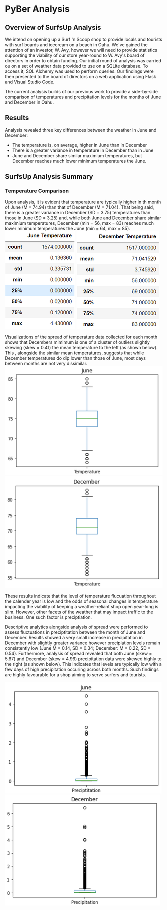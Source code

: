 # PyBer Analysis


## Overview of SurfsUp Analysis
We intend on opening up a Surf 'n Scoop shop to provide locals and tourists with surf boards and icecream on a beach in Oahu. We've gained the attention of an investor, W. Avy, however we will need to provide statistics supporting the viability of our store year-round to W. Avy's board of directors in order to obtain funding. 
Our initial round of analysis was carried ou on a set of weather data provided to use on a SQLite database. To access it, SQL Alchemy was used to perform queries. Our findings were then presented to the board of directors on a web application using Flask and Visual Studio Code. 

The current analysis builds of our previous work to provide a side-by-side comparison of temperatures and precipitation levels for the months of June and December in Oahu.

## Results
Analysis revealed three key differences between the weather in June and December:
- The temperature is, on average, higher in June than in December 
- There is a greater variance in temperature in December  than in June
- June and December share similar maximium temperatures, but December  reaches much lower minimum temperatures the June.

## SurfsUp Analysis Summary

### Temperature Comparison
Upon analysis, it is evident that temperature are typically higher in th month of June (M = 74.94)  than that of December (M = 71.04). That being said, there is a greater variance in December (SD = 3.75) temperatures than those in June (SD = 3.25) and, while both June and December share similar maximium temperatures, December (min = 56, max = 83) reaches much lower minimum temperatures the June (min = 64, max = 85). 
 ![June Temp](/Output/June_temp_describe.PNG)
 ![Dec Temp](/Output/Dec_temp_describe.PNG)
 
 Visualizations of the spread of temperature data collected for each month  shows that Decembers mimimum is one of a cluster of outliers slightly skewing (skew = 0.41) the mean temperature to the left (as shown below). This , alongside the similar mean temperatures, suggests that while December temperatures do dip lower than those of June, most days between months are not very dissimilar. 
  ![June Temp Boxplot](/Output/June_temp_box.PNG)
  ![Dec Temp Boxplot](/Output/Dec_temp_box.PNG)
  
  These results indicate that the level of temperature flucuation throughout the calender year is low and the odds of seasonal changes in temperature impacting the viability of keeping a weather-reliant shop open year-long is slim. However, other facets of the weather that may impact traffic to the business. One such factor is preciptiation. 
  
  Descriptive analytics alongside analysis of spread were performed to assess fluctuations in preciptitation between the month of June and December. Results showed a very small increase in precipitation in December with slightly greater variance however precipiation levels remain consistently low (June M = 0.14, SD = 0.34; December: M = 0.22, SD = 0.54). 
  Furthermore, analysis of spread revealed that both June (skew = 5.67) and December (skew = 4.96) precipitation data were skewed highly to the right (as shown below). This indicates that  levels are typically low with a few days of high precipitation occuring  across both months.  Such findings are highly favourable for a shop aiming to serve surfers and tourists. 
  
  ![June Precip Boxplot](/Output/June_prcp_box.PNG)
  ![Dec Precip Boxplot](/Output/Dec_prcp_box.PNG)
  
